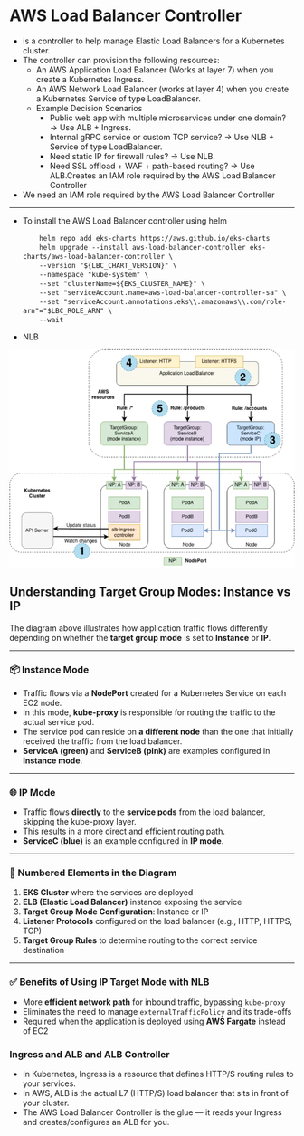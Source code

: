 # AWS Load Balancer Controller 
- is a controller to help manage Elastic Load Balancers for a Kubernetes cluster.
- The controller can provision the following resources:
    * An AWS Application Load Balancer (Works at layer 7) when you create a Kubernetes Ingress.
    * An AWS Network Load Balancer (works at layer 4) when you create a Kubernetes Service of type LoadBalancer.
    * Example Decision Scenarios
        * Public web app with multiple microservices under one domain? → Use ALB + Ingress.
        * Internal gRPC service or custom TCP service? → Use NLB + Service of type LoadBalancer.
        * Need static IP for firewall rules? → Use NLB.
        * Need SSL offload + WAF + path-based routing? → Use ALB.Creates an IAM role required by the AWS Load Balancer Controller
- We need  an IAM role required by the AWS Load Balancer Controller
---
- To install the AWS Load Balancer controller using helm
    ```
        helm repo add eks-charts https://aws.github.io/eks-charts
        helm upgrade --install aws-load-balancer-controller eks-charts/aws-load-balancer-controller \
        --version "${LBC_CHART_VERSION}" \
        --namespace "kube-system" \
        --set "clusterName=${EKS_CLUSTER_NAME}" \
        --set "serviceAccount.name=aws-load-balancer-controller-sa" \
        --set "serviceAccount.annotations.eks\\.amazonaws\\.com/role-arn"="$LBC_ROLE_ARN" \
        --wait
    ```
- NLB
<img align="center" alt="Banner" src="./Images/nlb_diagram.jpg">

## Understanding Target Group Modes: Instance vs IP

The diagram above illustrates how application traffic flows differently depending on whether the **target group mode** is set to **Instance** or **IP**.

---

### 📦 **Instance Mode**

- Traffic flows via a **NodePort** created for a Kubernetes Service on each EC2 node.
- In this mode, **kube-proxy** is responsible for routing the traffic to the actual service pod.
- The service pod can reside on **a different node** than the one that initially received the traffic from the load balancer.
- **ServiceA (green)** and **ServiceB (pink)** are examples configured in **Instance mode**.

---

### 🌐 **IP Mode**

- Traffic flows **directly** to the **service pods** from the load balancer, skipping the kube-proxy layer.
- This results in a more direct and efficient routing path.
- **ServiceC (blue)** is an example configured in **IP mode**.

---

### 🔢 Numbered Elements in the Diagram

1. **EKS Cluster** where the services are deployed  
2. **ELB (Elastic Load Balancer)** instance exposing the service  
3. **Target Group Mode Configuration**: Instance or IP  
4. **Listener Protocols** configured on the load balancer (e.g., HTTP, HTTPS, TCP)  
5. **Target Group Rules** to determine routing to the correct service destination  

---

### ✅ Benefits of Using IP Target Mode with NLB

- More **efficient network path** for inbound traffic, bypassing `kube-proxy`  
- Eliminates the need to manage `externalTrafficPolicy` and its trade-offs  
- Required when the application is deployed using **AWS Fargate** instead of EC2  

### Ingress and ALB and ALB Controller
- In Kubernetes, Ingress is a resource that defines HTTP/S routing rules to your services.
- In AWS, ALB is the actual L7 (HTTP/S) load balancer that sits in front of your cluster.
- The AWS Load Balancer Controller is the glue — it reads your Ingress and creates/configures an ALB for you.

